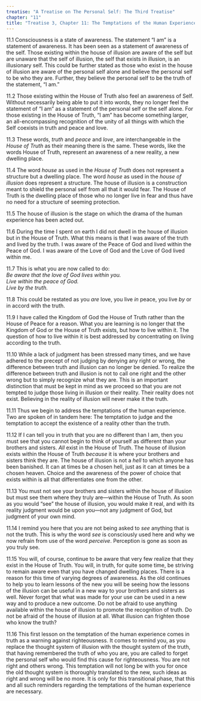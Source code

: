 ```yaml
---
treatise: "A Treatise on The Personal Self: The Third Treatise"
chapter: "11"
title: "Treatise 3, Chapter 11: The Temptations of the Human Experience"
---
```


11.1 Consciousness is a state of awareness. The statement “I am” is a
statement of awareness. It has been seen as a statement of awareness of
the self. Those existing within the house of illusion are aware of the
self but are unaware that the self of illusion, the self that exists in
illusion, is an illusionary self. This could be further stated as those
who exist in the house of illusion are aware of the personal self alone
and believe the personal self to be who they are. Further, they believe
the personal self to be the truth of the statement, “I am.” 

11.2 Those existing within the House of Truth also feel an awareness of
Self.  Without necessarily being able to put it into words, they no
longer feel the statement of “I am” as a statement of the personal self
or the self alone. For those existing in the House of Truth, “I am” has
become something larger, an all-encompassing recognition of the unity of
all things with which the Self coexists in truth and peace and love.

11.3 These words, *truth* and *peace* and *love*, are interchangeable in the
*House of Truth* as their meaning there is the same. These words, like the
words House of Truth, represent an awareness of a new reality, a new
dwelling place. 

11.4 The word *house* as used in the *House of Truth* does not represent a
structure but a dwelling place. The word *house* as used in the *house of
illusion* does represent a structure. The house of illusion is a
construction meant to shield the personal self from all that it would
fear. The House of Truth is the dwelling place of those who no longer
live in fear and thus have no need for a structure of seeming
protection. 

11.5 The house of illusion is the stage on which the drama of the human
experience has been acted out. 

11.6 During the time I spent on earth I did not dwell in the house of
illusion but in the House of Truth. What this means is that I was aware
of the truth and lived by the truth. I was aware of the Peace of God and
lived within the Peace of God. I was aware of the Love of God and the
Love of God lived within me.

11.7 This is what you are now called to do:<br/>*Be aware that the love of
God lives within you.<br/>Live within the peace of God.<br/>Live by the truth.*

11.8 This could be restated as you *are* love, you live *in* peace, you live
*by* or in accord with the truth. 

11.9 I have called the Kingdom of God the House of Truth rather than the
House of Peace for a reason. What you are learning is no longer that the
Kingdom of God or the House of Truth exists, but how to live within it.
The question of how to live within it is best addressed by concentrating
on living according to the truth.

11.10 While a lack of judgment has been stressed many times, and we have
adhered to the precept of not judging by denying any right or wrong, the
difference between truth and illusion can no longer be denied. To
realize the difference between truth and illusion is not to call one
right and the other wrong but to simply recognize what they are. This is
an important distinction that must be kept in mind as we proceed so that
you are not tempted to judge those living in illusion or their reality.
Their reality does not exist. Believing in the reality of illusion will
never make it the truth. 

11.11 Thus we begin to address the temptations of the human experience.
Two are spoken of in tandem here: The temptation to judge and the
temptation to accept the existence of a reality other than the truth. 

11.12 If I can tell you in truth that you are no different than I am,
then you must see that you cannot begin to think of yourself as
different than your brothers and sisters. *All* exist in the House of
Truth. The house of illusion exists within the House of Truth *because* it
is where your brothers and sisters think they are. The house of illusion
is not a *hell* to which anyone has been banished. It can at times be a
chosen hell, just as it can at times be a chosen heaven. Choice and the
awareness of the power of choice that exists within is all that
differentiates one from the other. 

11.13 You must not see your brothers and sisters within the house of
illusion but must see them where they truly are—within the House of
Truth. As soon as you would “see” the house of illusion, you would make
it real, and with its reality judgment would be upon you—not any
judgment of God, but judgment of your own mind. 

11.14 I remind you here that you are not being asked to *see* anything
that is not the truth. This is why the word *see* is consciously used here
and why we now refrain from use of the word *perceive*. Perception is gone
as soon as you truly see. 

11.15 You will, of course, continue to be aware that very few realize
that they exist in the House of Truth. You will, in truth, for quite
some time, be striving to remain aware even that you have changed
dwelling places. There is a reason for this time of varying degrees of
awareness. As the old continues to help you to learn lessons of the new
you will be seeing how the lessons of the illusion can be useful in a
new way to your brothers and sisters as well. Never forget that what was
made for your use can be used in a new way and to produce a new outcome.
Do not be afraid to use anything available within the house of illusion
to promote the recognition of truth. Do not be afraid of the house of
illusion at all.  What illusion can frighten those who know the truth? 

11.16 This first lesson on the temptation of the human experience comes
in truth as a warning against righteousness. It comes to remind you, as
you replace the thought system of illusion with the thought system of
the truth, that having remembered the truth of who you are, you are
called to forget the personal self who would find this cause for
righteousness.  You are not right and others wrong. This temptation will
not long be with you for once the old thought system is thoroughly
translated to the new, such ideas as right and wrong will be no more. It
is only for this transitional phase, that this and all such reminders
regarding the temptations of the human experience are necessary.

